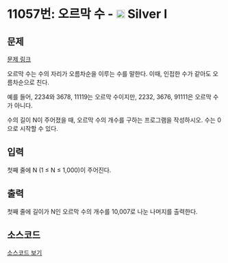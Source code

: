 # 11057번: 오르막 수 - <img src="https://static.solved.ac/tier_small/10.svg" style="height:20px" /> Silver I

<!-- performance -->

<!-- 문제 제출 후 깃허브에 푸시를 했을 때 제출한 코드의 성능이 입력될 공간입니다.-->

<!-- end -->

## 문제

[문제 링크](https://boj.kr/11057)

<p>오르막 수는 수의 자리가 오름차순을&nbsp;이루는 수를 말한다. 이때, 인접한 수가 같아도 오름차순으로 친다.</p>

<p>예를 들어, 2234와 3678, 11119는 오르막 수이지만, 2232, 3676, 91111은 오르막 수가 아니다.</p>

<p>수의 길이 N이 주어졌을 때, 오르막 수의 개수를 구하는 프로그램을 작성하시오. 수는 0으로 시작할 수 있다.</p>

## 입력

<p>첫째 줄에 N (1 ≤ N ≤ 1,000)이 주어진다.</p>

## 출력

<p>첫째 줄에 길이가 N인 오르막 수의 개수를 10,007로 나눈 나머지를&nbsp;출력한다.</p>

## 소스코드

[소스코드 보기](Main.java)